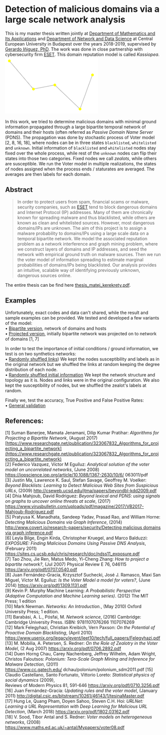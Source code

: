 # Detection of malicious domains via a large scale network analysis
This is my master thesis written jointly at [Department of Mathematics and Its Applications](https://mathematics.ceu.edu/) 
and [Department of Network and Data Science](https://networkdatascience.ceu.edu/) at Central European University in Budapest 
over the years 2018-2019, supervised by [Gerardo Iñiguez, PhD](https://people.ceu.edu/gerardo_iniguez). The work was 
done in close partnership with cybersecurity firm [ESET](https://eset.com/). This domain reputation model is called
_Kassiopea_.  
<img width="300" src="./kassiopea.png">

In this work, we tried to determine malicious domains with minimal ground information propagated through a large 
bipartite temporal network of domains and their hosts (often referred as _Passive Domain Name Server_ (PDNS). The 
propagation was done by stochastic process of Voter model [2, 8, 16, 18], where nodes can be in three states `blacklisted`,
 `whitelisted` and `unknown`. Initial information of `blacklisted` and `whitelisted` nodes stay fixed over the whole process, 
while rest of the `unknown` nodes can flip their states into those two categories. Fixed nodes we call _zealots_, while 
others are susceptible. We run the Voter model in multiple realizations, the states of nodes assigned when the process 
ends / staturates are averaged. The averages are then labels for each domain.

## Abstract
> In order to protect users from spam, financial scams or malware, security companies, such as [ESET](https://eset.com/) 
tend to block dangerous domains and Internet Protocol (IP) addresses. Many of them are chronically known for spreading 
malware and thus blacklisted, while others are known as clean and whitelisted sources. However, most dangerous domains/IPs 
are unknown. The aim of this project is to assign a malware probability to domains/IPs using a large scale data on a 
temporal bipartite network. We model the associated reputation problem as a network interference and graph mining 
problem, where we construct layers of domains and IP addresses, and seed the network with empirical ground truth on 
malware sources. Then we run the voter model of information spreading to estimate marginal probabilities of 
domains/IPs being blacklisted. Our analysis provides an intuitive, scalable way of identifying previously unknown, 
dangerous sources online.

The entire thesis can be find here [thesis_matej_kerekrety.pdf](./thesis_matej_kerekrety.pdf).

## Examples
Unfortunately, exact codes and data can't shared, while the result and sample examples can be provided. We tested and 
developed a few variants of the model:   
• [Bipartite version](./domain_ip_reputation_voter_model.ipynb), network of domains and hosts   
• [Projected version](./domain_ip_reputation_voter_model_projected.ipynb), initially bipartite network was projected on 
to network of domains [1, 7]  

In order to test the importance of initial conditions / ground information, we test is on two synthetics networks:  
• [Randomly shuffled links](./domain_ip_reputation_voter_model_random_edges.ipynb)) We kept the nodes susceptibility and 
labels as in the original network but we shuffled the links at random keeping the degree distribution of each node.  
• [Randomly shuffled initial information](./domain_ip_reputation_voter_model_random_sampling.ipynb) We kept the network 
structure and topology as it is. Nodes and links were in the original configuration. We also kept the susceptibility of 
nodes, but we shuffled the zealot's labels at random.

Finally we, test the accuracy, True Positive and False Positive Rates:  
• [General validation](./validation.ipynb)

## References: 
[1] Suman Banerjee, Mamata Jenamani, Dilip Kumar Pratihar: 
_Algorithms for Projecting a Bipartite Network_, (August 2017) 
[https://www.researchgate.net/publication/323067832_Algorithms_for_projecting_a_bipartite_network](https://www.researchgate.net/publication/323067832_Algorithms_for_projecting_a_bipartite_network)  
[2] Federico Vazquez, Víctor M Eguíluz: 
_Analytical solution of the voter model on uncorrelated networks_, (June 2008) 
https://iopscience.iop.org/article/10.1088/1367-2630/10/6/ 063011/pdf  
[3] Justin Ma, Lawrence K. Saul, Stefan Savage, Geoffrey M. Voelker: 
_Beyond Blacklists: Learning to Detect Malicious Web Sites from Suspicious URLs_, (2009) 
http://cseweb.ucsd.edu/jtma/papers/beyondbl-kdd2009.pdf  
[4] Dhia Mahjoub, David Rodriguez: 
_Beyond lexical and PDNS: using signals on graphs to uncover online threats at scale_, (2017) 
https://www.virusbulletin.com/uploads/pdf/magazine/2017/VB2017-Mahjoub-Rodriguez.pdf  
[5] Pratyusa K. Manadhata, Sandeep Yadav, Prasad Rao, and William Horne: 
_Detecting Malicious Domains via Graph Inference_, (2014) 
[http://www.covert.io/research-papers/security/Detecting malicious domains via graph inference.pdf](http://www.covert.io/research-papers/security/Detectingmaliciousdomainsviagraphinference.pdf)  
[6] Leyla Bilge, Engin Kirda, Christopher Kruegel, and Marco Balduzzi: 
_EXPOSURE: Finding Malicious Domains Using Passive DNS Analysis_, (February 2011) 
https://sites.cs.ucsb.edu/chris/research/doc/ndss11_exposure.pdf  
[7] Tao Zhou, Jie Ren, Matus Medo, Yi-Cheng Zhang: 
_How to project a bipartite network?_, (Jul 2007) 
Physical Review E 76, 046115 https://arxiv.org/pdf/0707.0540.pdf  
[8] Juan Fernández-Gracia, Krzysztof Suchecki, José J. Ramasco, Maxi San Miguel, Víctor M. Eguíluz: 
_Is the Voter Model a model for voters?_, (June 2014) 
https://arxiv.org/pdf/1309.1131.pdf  
[9] Kevin P. Murphy Machine Learning: 
_A Probabilistic Perspective (Adaptive Computation and Machine Learning series)_. (2012) The MIT Press; 1 edition  
[10] Mark Newman. 
_Networks: An Introduction._, (May 2010) 
Oxford University Press; 1 edition.  
[11] Barabási, A. L., Pósfai, M. 
_Network science_, (2016) 
Cambridge: Cambridge University Press. ISBN: 9781107076266 1107076269  
[12] Mark Felegyhazi, Christian Kreibich, Vern Paxson: 
_On the Potential of Proactive Domain Blacklisting_, (April 2010) 
https://www.usenix.org/legacy/event/leet10/tech/full_papers/Felegyhazi.pdf  
[13] M. Mobilia, A. Petersen, S. Redner: 
_On the Role of Zealotry in the Voter Model_, (2 Aug 2007) 
https://arxiv.org/pdf/0706.2892.pdf  
[14] Duen Horng Chau, Carey Nachenberg, Jeffrey Wilhelm, Adam Wright, Christos Faloutsos: 
_Polonium: Tera-Scale Graph Mining and Inference for Malware Detection_, (2011)  
https://www.cc.gatech.edu/ dchau/polonium/polonium_sdm2011.pdf
[15] Claudio Castellano, Santo Fortunato, Vittorio Loreto: 
_Statistical physics of social dynamics_ (2009),  
Reviews of Modern Physics 81, 591-646 https://arxiv.org/pdf/0710.3256.pdf  
[16] Juan Fernández-Gracia: _Updating rules and the voter model_, (January 2011) 
http://digital.csic.es/bitstream/10261/46143/1/tesinaMaster.pdf  
[17] Hung Le, Quang Pham, Doyen Sahoo, Steven C.H. Hoi: 
_URLNet: Learning a URL Representation with Deep Learning for Malicious URL Detection_, (March 2018) 
https://arxiv.org/pdf/1802.03162.pdf  
[18] V. Sood, Tibor Antal and S. Redner: 
_Voter models on heterogeneous networks_, (2008) 
https://www.maths.ed.ac.uk/~antal/Mypapers/voter08.pdf  